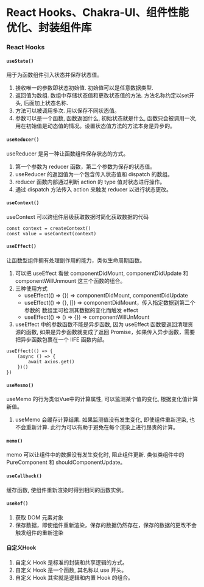 # **React Hooks、Chakra-UI、组件性能优化、封装组件库**
### React Hooks
#### `useState()`
用于为函数组件引入状态并保存状态值。
1. 接收唯⼀的参数即状态初始值. 初始值可以是任意数据类型. 
2. 返回值为数组. 数组中存储状态值和更改状态值的⽅法. ⽅法名称约定以set开头, 后⾯加上状态名称. 
3. ⽅法可以被调⽤多次. ⽤以保存不同状态值。
4. 参数可以是⼀个函数, 函数返回什么, 初始状态就是什么, 函数只会被调⽤⼀次, ⽤在初始值是动态值的情况。设置状态值⽅法的⽅法本身是异步的。

#### `useReducer()`
useReducer 是另⼀种让函数组件保存状态的⽅式。
1. 第一个参数为 reducer 函数，第二个参数为保存的状态值。
2. useReducer 的返回值为一个包含传入状态值和 dispatch 的数组。
3. reducer 函数内部通过判断 action 的 type 值对状态进行操作。
4. 通过 dispatch 方法传入 action 来触发 reducer 以进行状态更改。

#### `useContext()`
useContext 可以跨组件层级获取数据时简化获取数据的代码
```
const context = createContext()
const value = useContext(context)
```

#### `useEffect()`
让函数型组件拥有处理副作用的能力，类似生命周期函数。
1. 可以把 useEffect 看做 componentDidMount, componentDidUpdate 和 componentWillUnmount 这三个函数的组合。
2. 三种使用方式
    - useEffect(() => {}) => componentDidMount, componentDidUpdate
    - useEffect(() => {}, []) => componentDidMount，传入指定数据到第二个参数的 数组里可检测其数据的变化而触发 effect
    - useEffect(() => () => {}) => componentWillUnMount
3. useEffect 中的参数函数不能是异步函数, 因为 useEffect 函数要返回清理资源的函数, 如果是异步函数就变成了返回 Promise，如果传入异步函数，需要把异步函数包裹在一个 IIFE 函数内部。
```
useEffect(() => {
    (async () => {
        await axios.get()
    })()
})
```

#### `useMesmo()`
useMemo 的⾏为类似Vue中的计算属性, 可以监测某个值的变化, 根据变化值计算新值。
1. useMemo 会缓存计算结果. 如果监测值没有发⽣变化, 即使组件重新渲染, 也不会重新计算. 此⾏为可以有助于避免在每个渲染上进⾏昂贵的计算。

#### `memo()`
memo 可以让组件中的数据没有发⽣变化时, 阻⽌组件更新. 类似类组件中的 PureComponent 和 shouldComponentUpdate。

#### `useCallback()`
缓存函数, 使组件重新渲染时得到相同的函数实例。

#### `useRef()`
1. 获取 DOM 元素对象
2. 保存数据，即使组件重新渲染，保存的数据仍然存在，保存的数据的更改不会触发组件的重新渲染

#### 自定义Hook
1. ⾃定义 Hook 是标准的封装和共享逻辑的⽅式。
2. ⾃定义 Hook 是⼀个函数, 其名称以 use 开头。
3. ⾃定义 Hook 其实就是逻辑和内置 Hook 的组合。
